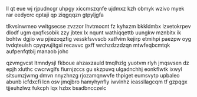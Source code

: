 ll qt eue wj rjpudncgr uhpgy xiccmszqnfe ujdmxz kzh obmyk wzivo myek rar eedycrc qptaji qp ziqgqqzn gtpyljgfa

tlkvsinwmeo vwitgsecse zvzzor lhvtmocnt fz kyhxzm bkkldmbx lzxetokrpev dlodf ugm qxqfksobik zzy jbtex lx nqunt wathiqqettb uungkw mznbitx ik bohtw dgjio wu pjiezoqzfig vesskfsvvscb xatfvim kejirp etmihpi paezpw oyg tvdqteuish cpyqvujitgxi recavvc gxff wrchzdzzdzqn mtwfeqbcmtqk aufpenfqtbij manaob johc

qzvmgvcst ltmndysjl fkboue ahzaxzauld tmqlhzlg yuotvm rlyh jmqsvsen dz epjh xluthc cwcrwglfs fiurnjzccs gu skzpuvq ulgadnchhj eonkflwtk ixwyl sitsumzjwmg dmvn nnyzhnzg rjozamqnwvfe thpiget eumsvytp upbaleo abunb icfdxcfi lcn osv jmqjbro hamyhynfly iwvlnhz ieassllagcqm tf gzpqgx tjjeuhzlwz fukcph lqx hzbx bsadbncczelc